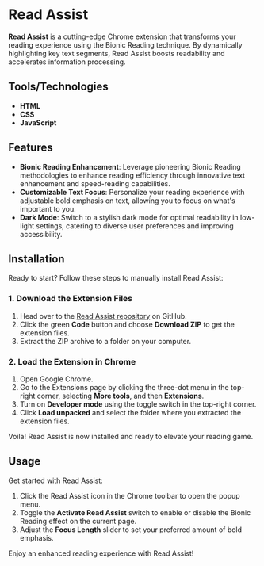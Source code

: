 # Read Assist

**Read Assist** is a cutting-edge Chrome extension that transforms your reading experience using the Bionic Reading technique. By dynamically highlighting key text segments, Read Assist boosts readability and accelerates information processing.

## Tools/Technologies

- **HTML**
- **CSS**
- **JavaScript**

## Features

- **Bionic Reading Enhancement**: Leverage pioneering Bionic Reading methodologies to enhance reading efficiency through innovative text enhancement and speed-reading capabilities.
- **Customizable Text Focus**: Personalize your reading experience with adjustable bold emphasis on text, allowing you to focus on what's important to you.
- **Dark Mode**: Switch to a stylish dark mode for optimal readability in low-light settings, catering to diverse user preferences and improving accessibility.

## Installation

Ready to start? Follow these steps to manually install Read Assist:

### 1. Download the Extension Files

1. Head over to the [Read Assist repository](https://github.com/aryan-kundu/ReadAssist-Chrome.git) on GitHub.
2. Click the green **Code** button and choose **Download ZIP** to get the extension files.
3. Extract the ZIP archive to a folder on your computer.

### 2. Load the Extension in Chrome

1. Open Google Chrome.
2. Go to the Extensions page by clicking the three-dot menu in the top-right corner, selecting **More tools**, and then **Extensions**.
3. Turn on **Developer mode** using the toggle switch in the top-right corner.
4. Click **Load unpacked** and select the folder where you extracted the extension files.

Voila! Read Assist is now installed and ready to elevate your reading game.

## Usage

Get started with Read Assist:

1. Click the Read Assist icon in the Chrome toolbar to open the popup menu.
2. Toggle the **Activate Read Assist** switch to enable or disable the Bionic Reading effect on the current page.
3. Adjust the **Focus Length** slider to set your preferred amount of bold emphasis.


Enjoy an enhanced reading experience with Read Assist!
